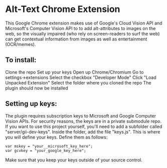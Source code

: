 # Alt-Text Chrome Extension
This Google Chrome extension makes use of Google's Cloud Vision API and Microsoft's Computer Vision API to to add alt-attributes to images on the web, so the visually impaired (who rely on screen-readers to surf the web) can get contextual information from images as well as entertainment (OCR/memes).

## To install:
Clone the repo
Set up your keys
Open up Chrome/Chromium
Go to settings->extensions
Select the checkbox "Developer Mode"
Click "Load Unpacked Extension"
Select the folder where you cloned the repo
The plugin should now be installed

## Setting up keys:
The plugin requires subscription keys to Microsoft and Google Computer Vision APIs. For security reasons, the keys are in a private submodule repo. If you want to use this project yourself, you'll need to add a subfolder called "server/gii-dev-keys". Inside the folder, add the file "keys.js". This is where you will define your keys. Define them as follows:

    var mskey = "your__microsoft_key_here";
    var gcvkey = "your_google_key_here";

Make sure that you keep your keys outside of your source control.
